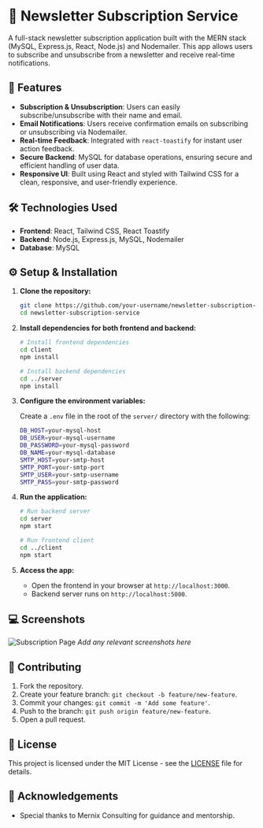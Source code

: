 # 📧 Newsletter Subscription Service

A full-stack newsletter subscription application built with the MERN stack (MySQL, Express.js, React, Node.js) and Nodemailer. This app allows users to subscribe and unsubscribe from a newsletter and receive real-time notifications.

## 🚀 Features

- **Subscription & Unsubscription**: Users can easily subscribe/unsubscribe with their name and email.
- **Email Notifications**: Users receive confirmation emails on subscribing or unsubscribing via Nodemailer.
- **Real-time Feedback**: Integrated with `react-toastify` for instant user action feedback.
- **Secure Backend**: MySQL for database operations, ensuring secure and efficient handling of user data.
- **Responsive UI**: Built using React and styled with Tailwind CSS for a clean, responsive, and user-friendly experience.

## 🛠️ Technologies Used

- **Frontend**: React, Tailwind CSS, React Toastify
- **Backend**: Node.js, Express.js, MySQL, Nodemailer
- **Database**: MySQL

## ⚙️ Setup & Installation

1. **Clone the repository:**
    ```bash
    git clone https://github.com/your-username/newsletter-subscription-service.git
    cd newsletter-subscription-service
    ```

2. **Install dependencies for both frontend and backend:**
    ```bash
    # Install frontend dependencies
    cd client
    npm install
    
    # Install backend dependencies
    cd ../server
    npm install
    ```

3. **Configure the environment variables:**

    Create a `.env` file in the root of the `server/` directory with the following:

    ```bash
    DB_HOST=your-mysql-host
    DB_USER=your-mysql-username
    DB_PASSWORD=your-mysql-password
    DB_NAME=your-mysql-database
    SMTP_HOST=your-smtp-host
    SMTP_PORT=your-smtp-port
    SMTP_USER=your-smtp-username
    SMTP_PASS=your-smtp-password
    ```

4. **Run the application:**
    ```bash
    # Run backend server
    cd server
    npm start
    
    # Run frontend client
    cd ../client
    npm start
    ```

5. **Access the app:**
   - Open the frontend in your browser at `http://localhost:3000`.
   - Backend server runs on `http://localhost:5000`.

## 💻 Screenshots

![Subscription Page](path/to/your/screenshot.png)
*Add any relevant screenshots here*

## 🤝 Contributing

1. Fork the repository.
2. Create your feature branch: `git checkout -b feature/new-feature`.
3. Commit your changes: `git commit -m 'Add some feature'`.
4. Push to the branch: `git push origin feature/new-feature`.
5. Open a pull request.

## 📄 License

This project is licensed under the MIT License - see the [LICENSE](LICENSE) file for details.

## 📝 Acknowledgements

- Special thanks to Mernix Consulting for guidance and mentorship.
